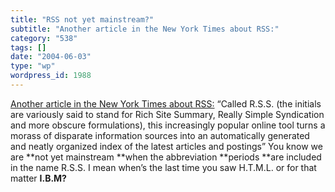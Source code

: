 ```yaml
---
title: "RSS not yet mainstream?"
subtitle: "Another article in the New York Times about RSS:"
category: "538"
tags: []
date: "2004-06-03"
type: "wp"
wordpress_id: 1988
---
```

[Another article in the New York Times about RSS:](http://www.nytimes.com/2004/06/03/technology/circuits/03basi.html)
“Called R.S.S. (the initials are variously said to stand for Rich Site Summary, Really Simple Syndication and more obscure formulations), this increasingly popular online tool turns a morass of disparate information sources into an automatically generated and neatly organized index of the latest articles and postings”
You know we are **not yet mainstream **when the abbreviation **periods **are included in the name R.S.S. I mean when’s the last time you saw H.T.M.L. or for that matter **I.B.M?**